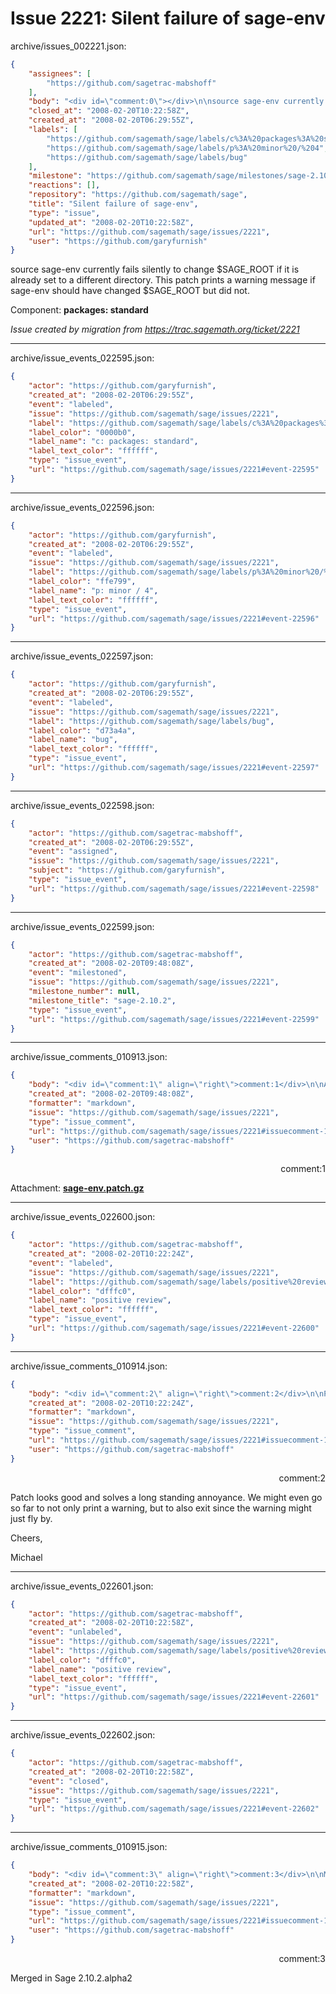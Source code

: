 # Issue 2221: Silent failure of sage-env

archive/issues_002221.json:
```json
{
    "assignees": [
        "https://github.com/sagetrac-mabshoff"
    ],
    "body": "<div id=\"comment:0\"></div>\n\nsource sage-env currently fails silently to change $SAGE_ROOT if it is already set to a different directory.  This patch prints a warning message if sage-env should have changed $SAGE_ROOT but did not.  \n\nComponent: **packages: standard**\n\n_Issue created by migration from https://trac.sagemath.org/ticket/2221_\n\n",
    "closed_at": "2008-02-20T10:22:58Z",
    "created_at": "2008-02-20T06:29:55Z",
    "labels": [
        "https://github.com/sagemath/sage/labels/c%3A%20packages%3A%20standard",
        "https://github.com/sagemath/sage/labels/p%3A%20minor%20/%204",
        "https://github.com/sagemath/sage/labels/bug"
    ],
    "milestone": "https://github.com/sagemath/sage/milestones/sage-2.10.2",
    "reactions": [],
    "repository": "https://github.com/sagemath/sage",
    "title": "Silent failure of sage-env",
    "type": "issue",
    "updated_at": "2008-02-20T10:22:58Z",
    "url": "https://github.com/sagemath/sage/issues/2221",
    "user": "https://github.com/garyfurnish"
}
```
<div id="comment:0"></div>

source sage-env currently fails silently to change $SAGE_ROOT if it is already set to a different directory.  This patch prints a warning message if sage-env should have changed $SAGE_ROOT but did not.  

Component: **packages: standard**

_Issue created by migration from https://trac.sagemath.org/ticket/2221_





---

archive/issue_events_022595.json:
```json
{
    "actor": "https://github.com/garyfurnish",
    "created_at": "2008-02-20T06:29:55Z",
    "event": "labeled",
    "issue": "https://github.com/sagemath/sage/issues/2221",
    "label": "https://github.com/sagemath/sage/labels/c%3A%20packages%3A%20standard",
    "label_color": "0000b0",
    "label_name": "c: packages: standard",
    "label_text_color": "ffffff",
    "type": "issue_event",
    "url": "https://github.com/sagemath/sage/issues/2221#event-22595"
}
```



---

archive/issue_events_022596.json:
```json
{
    "actor": "https://github.com/garyfurnish",
    "created_at": "2008-02-20T06:29:55Z",
    "event": "labeled",
    "issue": "https://github.com/sagemath/sage/issues/2221",
    "label": "https://github.com/sagemath/sage/labels/p%3A%20minor%20/%204",
    "label_color": "ffe799",
    "label_name": "p: minor / 4",
    "label_text_color": "ffffff",
    "type": "issue_event",
    "url": "https://github.com/sagemath/sage/issues/2221#event-22596"
}
```



---

archive/issue_events_022597.json:
```json
{
    "actor": "https://github.com/garyfurnish",
    "created_at": "2008-02-20T06:29:55Z",
    "event": "labeled",
    "issue": "https://github.com/sagemath/sage/issues/2221",
    "label": "https://github.com/sagemath/sage/labels/bug",
    "label_color": "d73a4a",
    "label_name": "bug",
    "label_text_color": "ffffff",
    "type": "issue_event",
    "url": "https://github.com/sagemath/sage/issues/2221#event-22597"
}
```



---

archive/issue_events_022598.json:
```json
{
    "actor": "https://github.com/sagetrac-mabshoff",
    "created_at": "2008-02-20T06:29:55Z",
    "event": "assigned",
    "issue": "https://github.com/sagemath/sage/issues/2221",
    "subject": "https://github.com/garyfurnish",
    "type": "issue_event",
    "url": "https://github.com/sagemath/sage/issues/2221#event-22598"
}
```



---

archive/issue_events_022599.json:
```json
{
    "actor": "https://github.com/sagetrac-mabshoff",
    "created_at": "2008-02-20T09:48:08Z",
    "event": "milestoned",
    "issue": "https://github.com/sagemath/sage/issues/2221",
    "milestone_number": null,
    "milestone_title": "sage-2.10.2",
    "type": "issue_event",
    "url": "https://github.com/sagemath/sage/issues/2221#event-22599"
}
```



---

archive/issue_comments_010913.json:
```json
{
    "body": "<div id=\"comment:1\" align=\"right\">comment:1</div>\n\nAttachment: **[sage-env.patch.gz](https://github.com/sagemath/sage/files/ticket2221/sage-env.patch.gz)**",
    "created_at": "2008-02-20T09:48:08Z",
    "formatter": "markdown",
    "issue": "https://github.com/sagemath/sage/issues/2221",
    "type": "issue_comment",
    "url": "https://github.com/sagemath/sage/issues/2221#issuecomment-10913",
    "user": "https://github.com/sagetrac-mabshoff"
}
```

<div id="comment:1" align="right">comment:1</div>

Attachment: **[sage-env.patch.gz](https://github.com/sagemath/sage/files/ticket2221/sage-env.patch.gz)**



---

archive/issue_events_022600.json:
```json
{
    "actor": "https://github.com/sagetrac-mabshoff",
    "created_at": "2008-02-20T10:22:24Z",
    "event": "labeled",
    "issue": "https://github.com/sagemath/sage/issues/2221",
    "label": "https://github.com/sagemath/sage/labels/positive%20review",
    "label_color": "dfffc0",
    "label_name": "positive review",
    "label_text_color": "ffffff",
    "type": "issue_event",
    "url": "https://github.com/sagemath/sage/issues/2221#event-22600"
}
```



---

archive/issue_comments_010914.json:
```json
{
    "body": "<div id=\"comment:2\" align=\"right\">comment:2</div>\n\nPatch looks good and solves a long standing annoyance. We might even go so far to not only print a warning, but to also exit since the warning might just fly by.\n\nCheers,\n\nMichael",
    "created_at": "2008-02-20T10:22:24Z",
    "formatter": "markdown",
    "issue": "https://github.com/sagemath/sage/issues/2221",
    "type": "issue_comment",
    "url": "https://github.com/sagemath/sage/issues/2221#issuecomment-10914",
    "user": "https://github.com/sagetrac-mabshoff"
}
```

<div id="comment:2" align="right">comment:2</div>

Patch looks good and solves a long standing annoyance. We might even go so far to not only print a warning, but to also exit since the warning might just fly by.

Cheers,

Michael



---

archive/issue_events_022601.json:
```json
{
    "actor": "https://github.com/sagetrac-mabshoff",
    "created_at": "2008-02-20T10:22:58Z",
    "event": "unlabeled",
    "issue": "https://github.com/sagemath/sage/issues/2221",
    "label": "https://github.com/sagemath/sage/labels/positive%20review",
    "label_color": "dfffc0",
    "label_name": "positive review",
    "label_text_color": "ffffff",
    "type": "issue_event",
    "url": "https://github.com/sagemath/sage/issues/2221#event-22601"
}
```



---

archive/issue_events_022602.json:
```json
{
    "actor": "https://github.com/sagetrac-mabshoff",
    "created_at": "2008-02-20T10:22:58Z",
    "event": "closed",
    "issue": "https://github.com/sagemath/sage/issues/2221",
    "type": "issue_event",
    "url": "https://github.com/sagemath/sage/issues/2221#event-22602"
}
```



---

archive/issue_comments_010915.json:
```json
{
    "body": "<div id=\"comment:3\" align=\"right\">comment:3</div>\n\nMerged in Sage 2.10.2.alpha2",
    "created_at": "2008-02-20T10:22:58Z",
    "formatter": "markdown",
    "issue": "https://github.com/sagemath/sage/issues/2221",
    "type": "issue_comment",
    "url": "https://github.com/sagemath/sage/issues/2221#issuecomment-10915",
    "user": "https://github.com/sagetrac-mabshoff"
}
```

<div id="comment:3" align="right">comment:3</div>

Merged in Sage 2.10.2.alpha2
